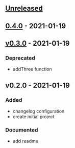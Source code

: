 <a name="unreleased"></a>
## [Unreleased]


<a name="0.4.0"></a>
## [0.4.0] - 2021-01-19

<a name="v0.3.0"></a>
## [v0.3.0] - 2021-01-19
### Deprecated
- addThree function


<a name="v0.2.0"></a>
## v0.2.0 - 2021-01-19
### Added
- changelog configuration
- create initial project

### Documented
- add readme


[Unreleased]: https://github.com/Superformula/package_releases/compare/0.4.0...HEAD
[0.4.0]: https://github.com/Superformula/package_releases/compare/v0.3.0...0.4.0
[v0.3.0]: https://github.com/Superformula/package_releases/compare/v0.2.0...v0.3.0
